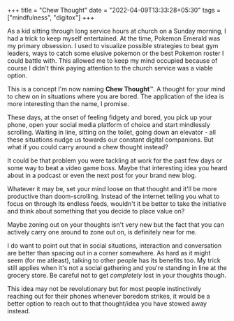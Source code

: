 +++
title = "Chew Thought"
date = "2022-04-09T13:33:28+05:30"
tags = ["mindfulness", "digitox"]
+++

As a kid sitting through long service hours at church on a Sunday morning, I had a trick to keep myself entertained. At the time, Pokemon Emerald was my primary obsession. I used to visualize possible strategies to beat gym leaders, ways to catch some elusive pokemon or the best Pokemon roster I could battle with. This allowed me to keep my mind occupied because of course I didn't think paying attention to the church service was a viable option. 

This is a concept I'm now naming **Chew Thought**™. A thought for your mind to chew on in situations where you are bored. The application of the idea is more interesting than the name, I promise. 

These days, at the onset of feeling fidgety and bored, you pick up your phone, open your social media platform of choice and start mindlessly scrolling. Waiting in line, sitting on the toilet, going down an elevator - all these situations nudge us towards our constant digital companions. But what if you could carry around a chew thought instead? 

It could be that problem you were tackling at work for the past few days or some way to beat a video game boss. Maybe that interesting idea you heard about in a podcast or even the next post for your brand new blog. 

Whatever it may be, set your mind loose on that thought and it'll be more productive than doom-scrolling. Instead of the internet telling you what to focus on through its endless feeds, wouldn't it be better to take the initiative and think about something that you decide to place value on?

Maybe zoning out on your thoughts isn't very new but the fact that you can actively carry one around to zone out on, is definitely new for me.

I do want to point out that in social situations, interaction and conversation are better than spacing out in a corner somewhere. As hard as it might seem (for me atleast), talking to other people has its benefits too. My trick still applies when it's not a social gathering and you're standing in line at the grocery store. Be careful not to get *completely* lost in your thoughts though.

This idea may not be revolutionary but for most people instinctively reaching out for their phones whenever boredom strikes, it would be a better option to reach out to that thought/idea you have stowed away instead. 